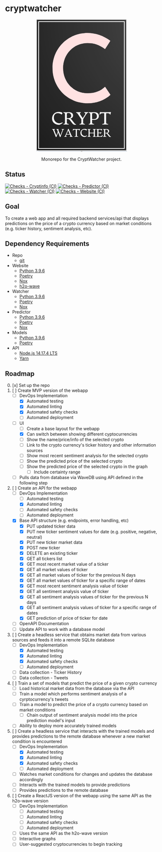 # cryptwatcher
<p align="center"><img src=./res/logo.png></p>

<p align="center">Monorepo for the CryptWatcher project.</p>


## Status
[![Checks - Cryptinfo (CI)](https://github.com/robert-clayton/cryptwatcher/actions/workflows/checks-api.yml/badge.svg?branch=master)](https://github.com/robert-clayton/cryptwatcher/actions/workflows/checks-api.yml)
[![Checks - Predictor (CI)](https://github.com/robert-clayton/cryptwatcher/actions/workflows/checks-predictor.yml/badge.svg?branch=master)](https://github.com/robert-clayton/cryptwatcher/actions/workflows/checks-predictor.yml)
[![Checks - Watcher (CI)](https://github.com/robert-clayton/cryptwatcher/actions/workflows/checks-watcher.yml/badge.svg?branch=master)](https://github.com/robert-clayton/cryptwatcher/actions/workflows/checks-watcher.yml)
[![Checks - Website (CI)](https://github.com/robert-clayton/cryptwatcher/actions/workflows/checks-website.yml/badge.svg?branch=master)](https://github.com/robert-clayton/cryptwatcher/actions/workflows/checks-website.yml)

## Goal
To create a web app and all required backend services/api that displays predictions on the price of a crypto currency based on market conditions (e.g. ticker history, sentiment analysis, etc).


## Dependency Requirements
- Repo
    - [git](https://git-scm.com/)
- Website
    - [Python 3.9.6](https://www.python.org/downloads/release/python-396/)
    - [Poetry](https://python-poetry.org/)
    - [Nox](https://python-nox.readthedocs.io/en/stable/)
    - [h2o-wave](https://github.com/h2oai/wave/releases/)
- Watcher
    - [Python 3.9.6](https://www.python.org/downloads/release/python-396/)
    - [Poetry](https://python-poetry.org/)
    - [Nox](https://python-nox.readthedocs.io/en/stable/)
- Predictor
    - [Python 3.9.6](https://www.python.org/downloads/release/python-396/)
    - [Poetry](https://python-poetry.org/)
    - [Nox](https://python-nox.readthedocs.io/en/stable/)
- Models
    - [Python 3.9.6](https://www.python.org/downloads/release/python-396/)
    - [Poetry](https://python-poetry.org/)
- API
    - [Node.js 14.17.4 LTS](https://nodejs.org/en/)
    - [Yarn](https://classic.yarnpkg.com/en/docs/install)


## Roadmap
0. [x] Set up the repo
1. [ ] Create MVP version of the webapp
    - [ ] DevOps Implementation
        - [x] Automated testing
        - [x] Automated linting
        - [x] Automated safety checks
        - [ ] Automated deployment
    - [ ] UI
        - [ ] Create a base layout for the webapp
        - [x] Can switch between showing different cyptocurrencies
        - [ ] Show the name/price/info of the selected crypto
        - [ ] Link to the crypto currency's ticker history and other information sources
        - [ ] Show most recent sentiment analysis for the selected crypto
        - [ ] Show the predicted price of the selected crypto
        - [ ] Show the predicted price of the selected crypto in the graph
            - [ ] Include certainty range
    - [ ] Pulls data from database via WaveDB using API defined in the following step
2. [ ] Create an API for the webapp
    - [ ] DevOps Implementation
        - [ ] Automated testing
        - [x] Automated linting
        - [ ] Automated safety checks
        - [ ] Automated deployment
    - [x] Base API structure (e.g. endpoints, error handling, etc)
        - [x] PUT updated ticker data
        - [x] PUT new ticker sentiment values for date (e.g. 
        positive, negative, neutral)
        - [x] PUT new ticker market data
        - [x] POST new ticker
        - [x] DELETE an existing ticker
        - [x] GET all tickers list
        - [x] GET most recent market value of a ticker
        - [x] GET all market values of ticker
        - [x] GET all market values of ticker for the previous N days
        - [x] GET all market values of ticker for a specific range of dates
        - [x] GET most recent sentiment analysis value of ticker
        - [x] GET all sentiment analysis value of ticker
        - [x] GET all sentiment analysis values of ticker for the previous N days
        - [x] GET all sentiment analysis values of ticker for a specific range of dates
        - [x] GET prediction of price of ticker for date
    - [ ] OpenAPI Documentation
    - [ ] Update API to work with a database model
3. [ ] Create a headless service that obtains market data from various sources and feeds it into a remote SQLite database
    - [ ] DevOps Implementation
        - [x] Automated testing
        - [x] Automated linting
        - [x] Automated safety checks
        - [ ] Automated deployment
    - [ ] Data collection - Ticker History
    - [ ] Data collection - Tweets
4. [ ] Train a set of models that predict the price of a given crypto currency
    - [ ] Load historical market data from the database via the API
    - [ ] Train a model which performs sentiment analysis of a cyrptocurrency's tweets
    - [ ] Train a model to predict the price of a crypto currency based on market conditions
        - [ ] Chain output of sentiment analysis model into the price prediction model's input
    - [ ] Ability to deploy more accurately trained models
5. [ ] Create a headless service that interacts with the trained models and provides predictions to the remote database whenever a new market condition is encountered
    - [ ] DevOps Implementation
        - [x] Automated testing
        - [x] Automated linting
        - [x] Automated safety checks
        - [ ] Automated deployment
    - [ ] Watches market conditions for changes and updates the database accordingly
    - [ ] Interacts with the trained models to provide predictions
    - [ ] Provides predictions to the remote database
6. [ ] Create a ReactJS version of the webapp using the same API as the h2o-wave version
    - [ ] DevOps Implementation
        - [ ] Automated testing
        - [ ] Automated linting
        - [ ] Automated safety checks
        - [ ] Automated deployment
    - [ ] Uses the same API as the h2o-wave version
    - [ ] Interactive graphs
    - [ ] User-suggested cryptocurrencies to begin tracking